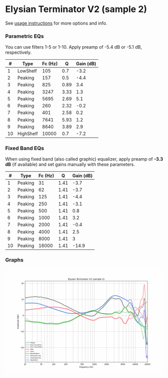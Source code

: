# Elysian Terminator V2 (sample 2)
See [usage instructions](https://github.com/jaakkopasanen/AutoEq#usage) for more options and info.

### Parametric EQs
You can use filters 1-5 or 1-10. Apply preamp of -5.4 dB or -5.1 dB, respectively.

|   # | Type      |   Fc (Hz) |    Q |   Gain (dB) |
|-----|-----------|-----------|------|-------------|
|   1 | LowShelf  |       105 | 0.7  |        -3.2 |
|   2 | Peaking   |       157 | 0.5  |        -4.4 |
|   3 | Peaking   |       825 | 0.89 |         3.4 |
|   4 | Peaking   |      3247 | 3.33 |         1.3 |
|   5 | Peaking   |      5695 | 2.69 |         5.1 |
|   6 | Peaking   |       260 | 2.32 |        -0.2 |
|   7 | Peaking   |       401 | 2.58 |         0.2 |
|   8 | Peaking   |      7641 | 5.93 |         1.2 |
|   9 | Peaking   |      8640 | 3.89 |         2.9 |
|  10 | HighShelf |     10000 | 0.7  |        -7.2 |

### Fixed Band EQs
When using fixed band (also called graphic) equalizer, apply preamp of **-3.3 dB** (if available) and set gains manually with these parameters.

|   # | Type    |   Fc (Hz) |    Q |   Gain (dB) |
|-----|---------|-----------|------|-------------|
|   1 | Peaking |        31 | 1.41 |        -3.7 |
|   2 | Peaking |        62 | 1.41 |        -3.7 |
|   3 | Peaking |       125 | 1.41 |        -4.4 |
|   4 | Peaking |       250 | 1.41 |        -3.1 |
|   5 | Peaking |       500 | 1.41 |         0.8 |
|   6 | Peaking |      1000 | 1.41 |         3.2 |
|   7 | Peaking |      2000 | 1.41 |        -0.4 |
|   8 | Peaking |      4000 | 1.41 |         2.5 |
|   9 | Peaking |      8000 | 1.41 |         3   |
|  10 | Peaking |     16000 | 1.41 |       -14.9 |

### Graphs
![](./Elysian%20Terminator%20V2%20(sample%202).png)
